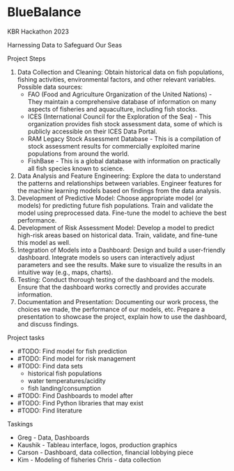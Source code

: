 # BlueBalance
KBR Hackathon 2023

Harnessing Data to Safeguard Our Seas

Project Steps

1. Data Collection and Cleaning:
  Obtain historical data on fish populations, fishing activities, environmental factors, and other relevant variables.
  Possible data sources:
    *	FAO (Food and Agriculture Organization of the United Nations) - They maintain a comprehensive database of information on many aspects of fisheries and aquaculture, including fish stocks.
    *	ICES (International Council for the Exploration of the Sea) - This organization provides fish stock assessment data, some of which is publicly accessible on their ICES Data Portal.
    *	RAM Legacy Stock Assessment Database - This is a compilation of stock assessment results for commercially exploited marine populations from around the world. 
    *	FishBase - This is a global database with information on practically all fish species known to science.
2. Data Analysis and Feature Engineering:
  Explore the data to understand the patterns and relationships between variables.
  Engineer features for the machine learning models based on findings from the data analysis.
3. Development of Predictive Model:
  Choose appropriate model (or models) for predicting future fish populations.
  Train and validate the model using preprocessed data.
  Fine-tune the model to achieve the best performance.
4. Development of Risk Assessment Model:
  Develop a model to predict high-risk areas based on historical data.
  Train, validate, and fine-tune this model as well.
5. Integration of Models into a Dashboard:
  Design and build a user-friendly dashboard.
  Integrate models so users can interactively adjust parameters and see the results.
  Make sure to visualize the results in an intuitive way (e.g., maps, charts).
6. Testing:
  Conduct thorough testing of the dashboard and the models.
  Ensure that the dashboard works correctly and provides accurate information.
7. Documentation and Presentation:
  Documenting our work process, the choices we made, the performance of our models, etc.
  Prepare a presentation to showcase the project, explain how to use the dashboard, and discuss findings.

Project tasks
* #TODO: Find model for fish prediction
* #TODO: Find model for risk management
* #TODO: Find data sets
  * historical fish populations
  * water temperatures/acidity
  * fish landing/consumption
* #TODO: Find Dashboards to model after
* #TODO: Find Python libraries that may exist
* #TODO: Find literature

Taskings
* Greg - Data, Dashboards
* Kaushik - Tableau interface, logos, production graphics
* Carson - Dashboard, data collection, financial lobbying piece 
* Kim - Modeling of fisheries 
Chris - data collection
